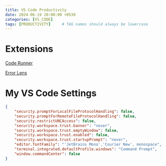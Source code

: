 ```yaml
---
title: VS Code Productivity
date: 2024-06-19 20:00:00 +0530
categories: [VS_CODE]
tags: [PRODUCTIVITY]     # TAG names should always be lowercase
---
```

# Extensions

[Code Runner](https://marketplace.visualstudio.com/items?itemName=formulahendry.code-runner)

[Error Lens](https://marketplace.visualstudio.com/items?itemName=usernamehw.errorlens)

# My VS Code Settings
```json
{
    "security.promptForLocalFileProtocolHandling": false,
    "security.promptForRemoteFileProtocolHandling": false,
    "security.restrictUNCAccess": false,
    "security.workspace.trust.banner": "never",
    "security.workspace.trust.emptyWindow": false,
    "security.workspace.trust.enabled": false,
    "security.workspace.trust.startupPrompt": "never",
    "editor.fontFamily": "'JetBrains Mono','Courier New', monospace",
    "terminal.integrated.defaultProfile.windows": "Command Prompt",
    "window.commandCenter": false
}
```
